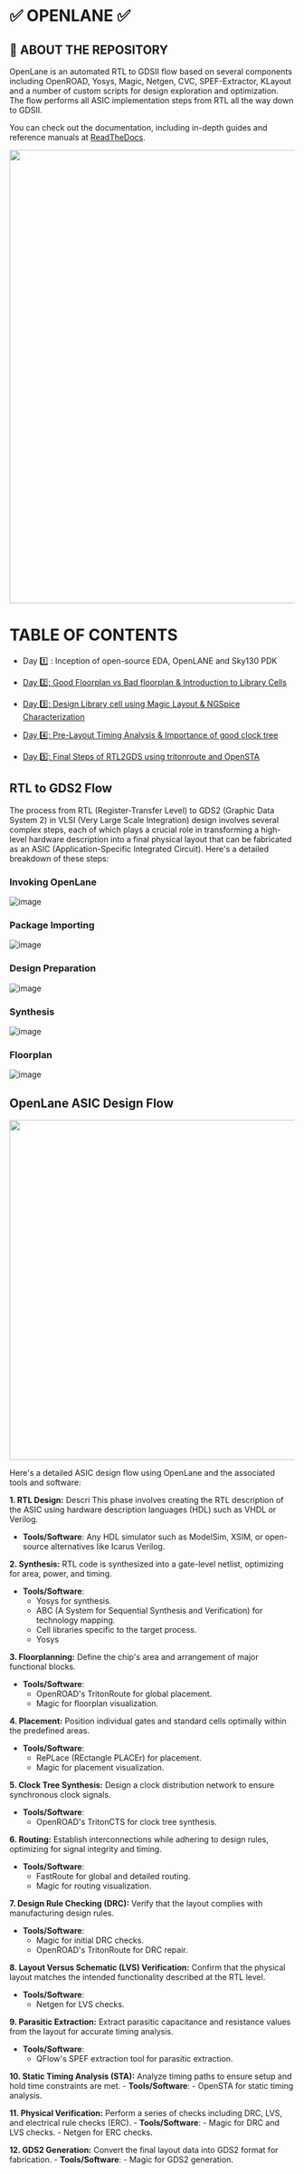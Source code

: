 # ✅ OPENLANE ✅

## :book: ABOUT THE REPOSITORY
OpenLane is an automated RTL to GDSII flow based on several components including OpenROAD, Yosys, Magic, Netgen, CVC, SPEF-Extractor, KLayout and a number of custom scripts for design exploration and optimization. The flow performs all ASIC implementation steps from RTL all the way down to GDSII.

You can check out the documentation, including in-depth guides and reference manuals at [ReadTheDocs](https://openlane.readthedocs.io/).


<p >
  <img src="https://github.com/Tech-mohankrishna/Working_With_OpenLane/assets/57735263/52fd6324-b633-4ff6-bb55-b3c4f85a53f2" width=800 >
</p>


# TABLE OF CONTENTS

+ Day 1️⃣  : Inception of open-source EDA, OpenLANE and Sky130 PDK

+ [Day 2️⃣: Good Floorplan vs Bad floorplan & Introduction to Library Cells](#introduction-to-risc-v-isa-and-gnu-compiler-toolchain)

+ [Day 3️⃣: Design Library cell using Magic Layout & NGSpice Characterization](#introduction-to-risc-v-isa-and-gnu-compiler-toolchain)

+ [Day 4️⃣: Pre-Layout Timing Analysis & Importance of good clock tree](#introduction-to-risc-v-isa-and-gnu-compiler-toolchain)

+ [Day 5️⃣: Final Steps of RTL2GDS using tritonroute and OpenSTA](#introduction-to-risc-v-isa-and-gnu-compiler-toolchain)


## RTL to GDS2 Flow
The process from RTL (Register-Transfer Level) to GDS2 (Graphic Data System 2) in VLSI (Very Large Scale Integration) design involves several complex steps, each of which plays a crucial role in transforming a high-level hardware description into a final physical layout that can be fabricated as an ASIC (Application-Specific Integrated Circuit). Here's a detailed breakdown of these steps:

### Invoking OpenLane
![image](https://github.com/Tech-mohankrishna/Working_With_OpenLane/assets/57735263/2f8b329a-da46-454a-a711-1d4791d2403c)

### Package Importing

![image](https://github.com/Tech-mohankrishna/Working_With_OpenLane/assets/57735263/561fde54-0b27-408c-a59b-a26c287f3f71)

### Design Preparation

![image](https://github.com/Tech-mohankrishna/Working_With_OpenLane/assets/57735263/4db3001f-c979-45dc-b27a-4f3054a10743)

### Synthesis

![image](https://github.com/Tech-mohankrishna/Working_With_OpenLane/assets/57735263/e6a2b457-f3d9-4294-bae2-cc6661268c5f)

### Floorplan

![image](https://github.com/Tech-mohankrishna/Working_With_OpenLane/assets/57735263/5b88266c-ae11-4963-a73a-4b565c4427d6)



## OpenLane ASIC Design Flow

<p >
  <img src="https://github.com/Tech-mohankrishna/Working_With_OpenLane/assets/57735263/3a371340-5198-430b-859e-a5a8bf46495d" width=600 >
</p>



Here's a detailed ASIC design flow using OpenLane and the associated tools and software:

**1. RTL Design:** Descri This phase involves creating the RTL description of the ASIC using hardware description languages (HDL) such as VHDL or Verilog.
   - **Tools/Software**: Any HDL simulator such as ModelSim, XSIM, or open-source alternatives like Icarus Verilog.

**2. Synthesis:** RTL code is synthesized into a gate-level netlist, optimizing for area, power, and timing.
   - **Tools/Software**: 
     - Yosys for synthesis.
     - ABC (A System for Sequential Synthesis and Verification) for technology mapping.
     - Cell libraries specific to the target process.
     - Yosys

**3. Floorplanning:** Define the chip's area and arrangement of major functional blocks.
   - **Tools/Software**: 
     - OpenROAD's TritonRoute for global placement.
     - Magic for floorplan visualization.

**4. Placement:** Position individual gates and standard cells optimally within the predefined areas.
   - **Tools/Software**: 
     - RePLace (REctangle PLACEr) for placement.
     - Magic for placement visualization.

**5. Clock Tree Synthesis:** Design a clock distribution network to ensure synchronous clock signals.
   - **Tools/Software**: 
     - OpenROAD's TritonCTS for clock tree synthesis.

**6. Routing:** Establish interconnections while adhering to design rules, optimizing for signal integrity and timing.
   - **Tools/Software**: 
     - FastRoute for global and detailed routing.
     - Magic for routing visualization.

**7. Design Rule Checking (DRC):**  Verify that the layout complies with manufacturing design rules.
   - **Tools/Software**: 
     - Magic for initial DRC checks.
     - OpenROAD's TritonRoute for DRC repair.

**8. Layout Versus Schematic (LVS) Verification:** Confirm that the physical layout matches the intended functionality described at the RTL level.
   - **Tools/Software**: 
     - Netgen for LVS checks.

**9. Parasitic Extraction:** Extract parasitic capacitance and resistance values from the layout for accurate timing analysis.
   - **Tools/Software**: 
     - QFlow's SPEF extraction tool for parasitic extraction.

**10. Static Timing Analysis (STA):** Analyze timing paths to ensure setup and hold time constraints are met.
    - **Tools/Software**: 
      - OpenSTA for static timing analysis.

**11. Physical Verification:** Perform a series of checks including DRC, LVS, and electrical rule checks (ERC).
    - **Tools/Software**: 
      - Magic for DRC and LVS checks.
      - Netgen for ERC checks.

**12. GDS2 Generation:** Convert the final layout data into GDS2 format for fabrication.
    - **Tools/Software**: 
      - Magic for GDS2 generation.







<br>
<br>
<br>
<br>
<br>
<br>
<br>
<br>
<br>
<br>
<br>
<br>
<br>
<br>
<br>


# COURSE CONTENT







<details>
<summary>DAY 1 : Inception of opensource-EDA, Opennlane and Skywater130</summary>
<br>

## Skywater-130 PDK

![A_DAY1_PDKS](https://github.com/yagnavivek/PES_OpenLane_PD/assets/93475824/64ca3a21-4a81-4094-ad18-0079d698d645)

The Skywater PDK files we are working with are described under $PDK_ROOT
1. Skywater-pdk – Contains all the foundry provided PDK related files
2. Open_pdks – Contains scripts that are used to bridge the gap between closed-source and open-source PDK to EDA tool compatibility
3. Sky130A – The open-source compatible PDK files

## Invoking OpenLane

![a_day1_invoke](https://github.com/yagnavivek/PES_OpenLane_PD/assets/93475824/77ca741e-1ec1-4322-a67e-dd6bbcd8a1e6)

flow.tcl is the file that contains the script to run the designs

## Importing package

Different software dependencies are needed to run OpenLANE. To import these into the OpenLANE tool we need to run: ```package require openlane 0.9```

![a_day1_packagge_req](https://github.com/yagnavivek/PES_OpenLane_PD/assets/93475824/0ee50a40-0d0a-4bcd-bcf4-f7a3fc8204e9)

## Designs presnt in openalne and Heirarchy in a Design

![a_day1_designhier](https://github.com/yagnavivek/PES_OpenLane_PD/assets/93475824/306d0c04-e1f4-4936-825a-b9480defde52)

- ```Src folder``` - Contains verilog files and sdc constraint files
- ```Config.tcl files``` - Design specific configuration switches used by OpenLANE

## Config file example content

![a_day1_configtcl](https://github.com/yagnavivek/PES_OpenLane_PD/assets/93475824/fcbdac6f-704e-4bdd-a051-791525392433)

## Prepare the design for the flow 

```prep -design <design_name> -tag <tag>```

![a_day1_prep_design](https://github.com/yagnavivek/PES_OpenLane_PD/assets/93475824/4517d1fe-69d8-4da1-96e3-40debdc548af)

Once the design prep stage is done, it creates a runs directory where all the results will be stored

![a_day1_runs](https://github.com/yagnavivek/PES_OpenLane_PD/assets/93475824/0b7230f2-589a-4ff6-a9e3-0764235c8fce)

## Synthesis

```run_synthesis```

![a_day1_run_synthesis](https://github.com/yagnavivek/PES_OpenLane_PD/assets/93475824/7f2375b4-f15b-4d47-bb2f-44493e586d9c)

****The main task to do at the beginning stage is to find the flop ration ie., (No. of D flip flops / Total number of cells)****

![a_day1_flopratio](https://github.com/yagnavivek/PES_OpenLane_PD/assets/93475824/20e5fb03-2184-493f-892b-be3fdf5df92b)

[BACK TO TOP](https://github.com/yagnavivek/PES_OpenLane_PD#to-enter-the-automated-flow-use-these-commands)

</details>

<details>
<summary>DAY 2 : Good Floorplan vs Bad Floorplan and Introduction to library cells</summary>
<br>

## Chip Floorplanning Considerations

### 1. Define Width and height of core and die

- ```Die``` : Structure that consists of core which is a small semiconductor material on which the fundamental circuit is fabricated.
- ```core``` : Structire that contains primary logic and functional components.

Whenever we come across the concepts of core and die, ```Utilisation factor``` plays an important role.
UTILISATION FACTOR = Area Occupied by the Netlist / Area of the core (usually 50%-70%)
ASPECT RATIO = Height / Width (1 = square, others = rectangle)

### 2. Define Location of Pre-Placed cells

```pre-placed cells``` : memories, clock gating cells, comparator, mux etc

- The arrangement of these IPs on chip is called FLOORPLANNING
- These IPs have user defined locations and hence are placed in chip before automated placement and routing. Therefore called pre-placed cells.
- Automated PnR tool places the remaining logical cells in design onto chip.

### 3. De-coupling capacitors

_____Problem_____
We know that all the combinational blocks are connected to Vdd and Vss for their operation. But when there is a large circuit with many resistors, then The capacitors in the logic might not get fully charged as there occurs voltage deop due to wire metal and the resistors present along the path. So after voltage drop, if the voltage obtained by the logic is within noise margin, then it works well but what if it doesn't? 

_____Solution_____
We use De-Coupling capacitors (A huge capacitance with voltage equal to that of supply voltage) that is placed close to the combinational logic. When the switching activity takes place, it detatches the circuit from main supply and this capacitor acts as power supply.

The local communication has been successfully eshtablished with the solution mentioned above. The global communication is taken care by power planning.

### 4. Power Planning

- Power planning during the Floorplanning phase is essential to lower noise in digital circuits attributed to voltage droop and ground bounce. Coupling capacitance is formed between interconnect wires and the substrate which needs to be charged or discharged to represent either logic 1 or logic 0.
- When a transition occurs on a net, charge associated with coupling capacitors may be dumped to ground. If there are not enough ground taps charge will accumulate at the tap and the ground line will act like a large resistor, raising the ground voltage and lowering our noise margin. To bypass this problem a robust PDN with many power strap taps are needed to lower the resistance associated with the PDN.

### 5. Pin Placement

- ```Pin placement``` is an essential part of floorplanning to minimize buffering and improve power consumption and timing delays.
- We usually place input pins on the left and output pins on the right
- for primary inputs and outputs, pin size may be small and for clock, the pin size would be large because clock should drive many cells so we need to make sure that the resistance is less.
- larger the area, lesser the resistance.
- ```Placement blockage``` is done inorder to makesure that no logic is placed along the area where the pin placement is carried out.

## Floorplan

```run_floorplan```

Before running floorplan, lets look into the switches available for the floorplan stage

![image](https://github.com/yagnavivek/PES_OpenLane_PD/assets/93475824/2475b544-97d9-473c-b77f-2b07e167d1d6)

Changes made in the config.tcl for floorplan purpose:

![image](https://github.com/yagnavivek/PES_OpenLane_PD/assets/93475824/77f891bd-89f3-40f1-a64b-91ffdb993378)

Now in openlane, enter ```run_floorplan``` and the results will be updated at the runs folder

![image](https://github.com/yagnavivek/PES_OpenLane_PD/assets/93475824/18b2cb6b-9915-4e58-b314-8d00260f47c7)

(0 0) in DIE AREA Indicates top-left corner co-ordinates and (660.685 671.405) indicates bottom-right corner of the die in micro-meters

To view the layout of the floorplan, use the command ```magic -T /home/vsduser/Desktop/work/tools/openlane_working_dir/pdks/sky130A/libs.tech/magic/sky130A.tech lef read ../../tmp/merged.lef def read picorv32a.floorplan.def &```

- ```-T indicates``` techfile
- ```&``` is used to avoid the prompt that magic shows

![image](https://github.com/yagnavivek/PES_OpenLane_PD/assets/93475824/7804af4d-5e30-421f-8a81-4c3677c0af87)

## Library Binding and Placement

### 1. Bind the netlist with physical cells

- ```Library``` consists of cells, sizes of cells, various flavours and shapes of the cells, Timing, Power and delay information.
- Now, we have the floorplan, netlist and representation of components of netlist in library
- place all the components such that the timing is not disturbed and distribute them properly. 


### 2. Optimize Placement

- Some components may be located very far to their inputs which can disturb signal integrity (as wire length increases, RC value increases). Therefore we use repeaters(may be series of buffers) inorder to avoid signal loss but area loss comes into picture.
- Assuming that all the clock signals are working at ideal rate, we do the timing analysis if the current placement works good.

### 3. Placement

```run_placement```

![image](https://github.com/yagnavivek/PES_OpenLane_PD/assets/93475824/b62a3823-a7eb-4806-b195-b5f6b73c03b5)

## Cell Design Flow

Cell design is done in 3 parts:

1. **Inputs** - PDKs (Process design kits), DRC & LVS rules, SPICE models, library & user-defined specs.
2. **Design Steps** - Design steps of cell design involves Circuit Design, Layout Design, Characterization. The software GUNA used for characterization. The characterization can be classified as Timing characterization, Power characterization and Noise characterization.
3. **Outputs** - Outputs of the Design are CDL (Circuit Description Language), GDSII, LEF, extracted Spice netlist (.cir), timing, noise, power.libs, function.

### Standard cell Charachterization Flow

Standard Cell Libraries consist of cells with different functionality/drive strengths. These cells need to be characterized by liberty files to be used by synthesis tools to determine optimal circuit arrangement. The open-source software GUNA is used for characterization.
Characterization is a well-defined flow consisting of the following steps:

- Link Model File of CMOS containing property definitions
- Specify process corner(s) for the cell to be characterized
- Specify cell delay and slew thresholds percentages
- Specify timing and power tables
- Read the parasitic extracted netlist
- Apply input or stimulus
- Provide necessary simulation commands

### General Timing characterization parameters

#### Timing threshold definitions

- ```slew_low_rise_thr``` - 20% from bottom power supply when the signal is rising
- ```slew_high_rise_thr``` - 20% from top power supply when the signal is rising
- ```slew_low_fall_thr``` - 20% from bottom power supply when the signal is falling
- ```slew_high_fall_thr``` - 20% from top power supply when the signal is falling
- ```in_rise_thr``` - 50% point on the rising edge of input
- ```in_fall_thr``` - 50% point on the falling edge of input
- ```out_rise_thr``` - 50% point on the rising edge of ouput
- ```out_fall_thr``` - 50% point on the falling edge of ouput

These are the main parameters that we use to calculate factors such as propogation delay and transition time

- ```propogation delay ``` - time(out_*_thr) - time(in_*_thr)
- ```Transition time``` - time(slew_high_rise_thr) - time(slew_low_rise_thr)

[BACK TO TOP](https://github.com/yagnavivek/PES_OpenLane_PD#to-enter-the-automated-flow-use-these-commands)

</details>

<details>
<summary>DAY 3 :  Design library cell </summary>
<br>

## SPICE Deck creation for CMOS Inverter

SPICE deck contains the information of netlist such as:
- Connectivity Information
- Component values
- 'Nodes' identified
- 'Node' names

![image](https://github.com/yagnavivek/PES_OpenLane_PD/assets/93475824/fde8c66e-6547-49a2-bdad-478c812d5419)

### [CMOS_INVERTER.cir]()

```
*** MODEL DESCRIPTIONS ***
*** NETLIST DESCRIPTION ***
M1 out in vdd vdd pmos W=0.375u L=0.25u
M2 out in 0 0 nmos W=0.375u L=0.25u

cload out 0 10f

Vdd vdd 0 2.5
Vin in 0 2.5
*** SIMULATION Commands ***

.op
.dc Vin 0 2.5 0.05
*** include tsmc_025um_model.mod ***
.LIB "tsmc_025um_models.mod" CMOS_MODELS
.end
```

SPICE Simulation steps
```
cd <folder where the .cir file is present>
source CMOS_INVERTER.cir
run
setplot
dc1
display
plot out vs in
```

Observe the output. It should be symmetric ie., the threshold voltage should be at vdd/2 if it isnt, try to increase the PMOS width and run the simulation again. One of the important parameters tthat defines the **ROBUSTNESS** of the CMOS is ```Switching Threshold (Vm)``` @Vm : Vin = Vout

## Fabrication Process for a CMOS Inverter

Fabrication of CMOS Inverter is a 16-Mask process

### 1. Selecting the substrate 

- P-Type substrate with resistivity around (5-50 ohm) doping level (10^15 cm^-3) and orientation (100).
- Note that substrate doping should be less than well doping (used to fabricate NMOS and PMOS)

### 2. Create active resistance

This step creates pockets for NMOS and PMOS
1. Grow SiO2(~40nm) on Psub
2. deposit ~80nm Si3N4 on SiO2
3. deposit 1um layer of photoresist(used to define regions)
4. photolithography
5. etch out Si3N4 and SiO2 using a suitable solvent
6. Place the obtained structure in oxidartion furnace due to which field oxide is grown.This process is called ```LOCOS``` that is ```Local oxidation of silicon```
7. Etch out Si3N4 using hot phosphoric acid

### 3.NWel and PWel formation

- Apply photoresist, apply mask that covers NMOS
- Expose to UV, Wash, remove mask, appl boron(p-type) using Ion Implantation at an energy of 200Kev(for diffusion)
- repeat it for the other half using phosphorous @400Kev because phosphorous is heavier
- Wells have been created but the depth is low. Therefore subject it to high temperature furnace which increases the well depth.

### 4. Formation of Gate

- We repeat the step 3 but at low energy with p-type implant as boron @60Kev and n-type implant as Arsenic.
- Due to this The SiO2 is damaged as the dopants penetrate through it.
- Therefore original SiO2 is etched out using dilute HF solution and regrown to give high quality oxide(~10 nm thin)
- Finally for the gate to form, apply N-type ion implants for low gate resistance.
- Now mask on small width of Nwell and PWell above SiO2  and perform photolithography
- Gate Formation is Done

### 5. Lighlt Doped Drain Formation(LDD Formation)

- On the surface of SiO2 corresponding to NWell, apply photoresist, mask it, put phosphorous to make N-Implant on p-well(N-)
- Similarly do it for the other side using boron that forms (p-) implant
- This LDD has to be protected from further process
- so, Deposit 0.1um thick SiO2 on full structure and etch out using plasma anisotropic etching that results in formation of side wall spacers..

### 6. Source and Drain Formation

- Mask Nwell structure, deposit arsenic @75KeV that forms an N+ implant on Pwell
- use boron for P+ implant formation on Nwell
- Subject it to high temperature furnace that results in required thickness of N+,P+,N-,P- implants.

### 7. Steps to form contacts and interconnects

- Etch thin SiO2 oxide in HF solution
- Deposit Titanium of wafer surface using sputtering all over the structure
- Wafer heated at 600-700 degree in ambient N2 environment for 60 sec that reults in low resistance TiSi2 where the gate of both MOS is present.
- At the other places, TiN is formed that's used for local communication
- Etch off TiN on and half around gate structure of both MOS using RCA Cleaning

### 8. Higher level metal formation

- On the resulted structure, deposit a thick layer of (1um) SiO2 doped with P/B known as phosphoborosilicate glass
- To make the added surface plain, use CMP (Chemical Metal Polishing)
- For the creation of contact pins, proper holes with contacts have to be made
- This can be done using Al, W and TiN layer depositions.
- Deposit a layer of Si3N4 that acts as dielectric to protect the chip.

### 9. Final STructure

 ![image](https://github.com/yagnavivek/PES_OpenLane_PD/assets/93475824/0e355a75-55ff-4723-96ae-4abd5845697c)

## Inverter Layout using Magic

```
cd Desktop/work/tools/openlane_working_dir/openlane/vsdstdcelldesign
magic -T sky130A.tech sky130_inv.mag
```

## Exploring the Layout displayed by MAGIC

Select the specific layer/device by hovering over the object and pressing, s, iteratively, until you traverse the hierarchy to the specified object:

![Screenshot from 2023-09-12 18-15-54](https://github.com/yagnavivek/PES_OpenLane_PD/assets/93475824/1a918a4c-da78-4c9f-b553-e080ddd3e7e7)

- select a region from the layout, go to the console and type ```what``` to display the information of selected area
- To select a region, place ```cursor``` on that point and  press```s```. More the number of times you press ```s```, higher the abstraction selected.

![image](https://github.com/yagnavivek/PES_OpenLane_PD/assets/93475824/fdd5bf6b-3483-4471-9b68-d98fa0b80af3)

refer to [inverter](https://github.com/nickson-jose/vsdstdcelldesign) to create layout for CMOS Inverter

### DRC Check

To check for DRC Errors, select a region (left click for starting point, right click at end point) and see the DRC column at the top that shows how many DRC errors are present.The Details of DRC Errors will be printed on the console.

![image](https://github.com/yagnavivek/PES_OpenLane_PD/assets/93475824/eebc0109-4408-40fa-a18e-ead67419cfa7)

For more information on DRC errors plase refer to: [DRC_Erros](https://skywater-pdk--136.org.readthedocs.build/en/136/)
For more information on how to fix these DRC errors using Magic please refer to: [fix_DRC](http://opencircuitdesign.com/magic/)


## Extracting PEX to SPICE with MAGIC

Select Full inverter layout. Then

![image](https://github.com/yagnavivek/PES_OpenLane_PD/assets/93475824/36c93dc8-6c1e-4ac4-9eac-f2c7a001b82a)

![image](https://github.com/yagnavivek/PES_OpenLane_PD/assets/93475824/e58613be-86ee-4248-8298-ef002274429b)

The above file has details of inverter netlist but the sources and their values are not specified. So we have to modify the file.

- Grid size from the layout is 0.01u
- specify the library for MOS
- create VDD, VSS, Input pulse Va
- specify the type of analysis to be done

### Grid Size

![image](https://github.com/yagnavivek/PES_OpenLane_PD/assets/93475824/1fd94afe-3a40-4269-92ed-d7c46f248417)

## Modified Spice netlist

![Screenshot from 2023-09-14 17-25-22](https://github.com/yagnavivek/PES_OpenLane_PD/assets/93475824/21be1cbb-da31-4409-bf53-a3a80f11ac97)

To run the spice netlist, run ```ngspice sky130_inv.spice``` and ```plot y vs time a```

![Screenshot from 2023-09-14 17-32-14](https://github.com/yagnavivek/PES_OpenLane_PD/assets/93475824/c3c56cb8-475c-41cb-a23e-4f596a46df98)

The results obtained from the graph are :
- Rise Transition : 0.0395ns
- Fall transition : 0.0282ns
- Cell Rise delay : 0.03598ns
- Cell fall delay : 0.0483ns

[BACK TO TOP](https://github.com/yagnavivek/PES_OpenLane_PD#to-enter-the-automated-flow-use-these-commands)

</details>

<details>
<summary>DAY 4 : Pre-Layout timing analysis and importance of good clock tree</summary>
<br>

## Extraction of LEF 

Place and routing (PnR) is performed using an abstract view of the GDS files generated by Magic. The abstract information will include metal and pin information. The PnR tool will use the abstract view information, formally defined as LEF information, to perform interconnect routing in conjunction to routing guides generated from the PnR flow.

- Technology LEF - Contains layer information, via information, and restricted DRC rules
- Cell LEF - Abstract information of standard cells

From PnR POV, We have to follow certain guidelines to get standard cell set
1. Input and output ports must lie on the intersection of vertical and horizontal tracks
2. Width of the standard cell should be odd multiples of the track pitch and height should be odd multiple of vertical track pitch


Track info can be found at :

``` ~/Desktop/work/tools/openlane_working_dir/pdks/sky130A/libs.tech/openlane/sky130fd_sc_hd/tracks.info```

![image](https://github.com/yagnavivek/PES_OpenLane_PD/assets/93475824/3b8e5311-039d-4351-be5c-6f6ec5ba7a84)

- 1st value indicates the offset and 2nd value indicates the pitch along provided direction

### Setting grid values using above file info

![image](https://github.com/yagnavivek/PES_OpenLane_PD/assets/93475824/b92d1c29-7d6a-4180-8754-25d768ce45f2)

Layout before setting grid info vs after setting grid info

<img width="333" height="420" alt="image" src="https://github.com/yagnavivek/PES_OpenLane_PD/assets/93475824/e85123af-bc48-4150-9694-cf105a99493c">
<img width="333" height="420" alt="image" src="https://github.com/yagnavivek/PES_OpenLane_PD/assets/93475824/1ad46a25-95e6-4fe6-836c-0b1e34d6eef5">
<img width="333" height="420" alt="image" src="https://github.com/yagnavivek/PES_OpenLane_PD/assets/93475824/d0a2753b-7216-43c9-ad9a-992feffcaa40">

- From the above pic, its confirmed that the pins A and Y are at the intersection of X and Y tracks. So the first condition is met.
- The PR boundary is taking 3 grids on width and 9 grids on height which says that the 2nd condition is also met

## LEF Generation

Since the layout is perfect, we can generate the lef file

#### 1. save the modified layout (with new grid)
   - In console, type ```save sky130_vsdinv.mag```
   - This saves the modified layout in current working directory

#### 2. Open the file and extract LEF
   - Open using ``` magic -T sky130A.tch sky130_vsdinv.mag```
   - in the console opened, type ```lef write``` and a lef file will be generated

![image](https://github.com/yagnavivek/PES_OpenLane_PD/assets/93475824/02952069-8336-47d6-a94b-7798300139fc)

#### 3. Plug the generated lef file into PICORV32a

To do this, we need the lef file, library file that has cells
![image](https://github.com/yagnavivek/PES_OpenLane_PD/assets/93475824/00f25603-333a-4fed-9624-73b2737ec4fc)

Change config file so that these libraries and lef file is used

![Screenshot from 2023-09-14 15-46-16](https://github.com/yagnavivek/PES_OpenLane_PD/assets/93475824/7b474efc-df06-4cb8-8794-005226e4933c)


#### 4. Make sure the lef file is added

add the below 2 lines in the initial stage of interactive flow and ```run_synthesis```  to see if our inverter has been used and find timing violations if any.

![2lines](https://github.com/yagnavivek/PES_OpenLane_PD/assets/93475824/1c964f50-cefe-426f-9104-4562a1aab570)

![Screenshot from 2023-09-14 15-56-41](https://github.com/yagnavivek/PES_OpenLane_PD/assets/93475824/6ecd11e0-7b09-4966-9e36-897348896515)

The above figure shows that our vsdinv cell has been used in synthesis process

![Screenshot from 2023-09-14 15-57-05](https://github.com/yagnavivek/PES_OpenLane_PD/assets/93475824/f18b35db-10d4-4f47-b3b7-8a3ef657d57f)

since there is slack, we have to reduce it

VLSI engineers will obtain system specifications in the architecture design phase. These specifications will determine a required frequency of operation. To analyze a circuit's timing performance designers will use static timing analysis tools (STA). When referring to pre clock tree synthesis STA analysis we are mainly concerned with setup timing in regards to a launch clock. STA will report problems such as worst negative slack (WNS) and total negative slack (TNS). These refer to the worst path delay and total path delay in regards to our setup timing restraint. Fixing slack violations can be debugged through performing STA analysis with OpenSTA, which is integrated in the OpenLANE tool. To describe these constraints to tools such as In order to ensure correct operation of these tools two steps must be taken:

- Design configuration files (.conf) - Tool configuration files for the specified design
- Design Synopsys design constraint (.sdc) files - Industry standard constraints file

For the design to be complete, the worst negative slack needs to be above or equal to 0. If the slack is outside of this range we can do one of multiple things:

1. Review our synthesis strategy in OpenLANE
    - Enalbed CELL_SIZING
    - Enabled SYNTH_STRATEGY with parameter as "DELAY 1"
    - The synthesis result is :
  
    ![image](https://github.com/yagnavivek/PES_OpenLane_PD/assets/93475824/b4a26ed1-6ac8-449c-bc6e-31ed04470c4e)

    The slack has reduced a lot but still didnt meet the requirement. The sdc file used is [my_base.sdc](https://github.com/yagnavivek/PES_OpenLane_PD/blob/main/my_base.sdc) defined in [pre_sta.conf](https://github.com/yagnavivek/PES_OpenLane_PD/blob/main/pre_sta.conf) using the command ```sta pre_sta.conf```

   ![image](https://github.com/yagnavivek/PES_OpenLane_PD/assets/93475824/f7356fd8-9c7c-4d99-88d6-67ceadfa774f)

    The delay is high when the fanout is high. Therefore we can re-run synthesis by changing the value of ```SYNTH_MAX_FANOUT``` variable
    
2. Enable cell buffering 
3. Perform manual cell replacement on our WNS path with the OpenSTA tool

    - We can see which net is driving most outputs and replace the driver cell with larger form of its own kind

    ![image](https://github.com/yagnavivek/PES_OpenLane_PD/assets/93475824/f4e05f1d-0c2c-404a-8b43-6b82a097d73d)

4. Optimize the fanout value with OpenLANE tool

Since we have synthesised the core using our vsdinv cell too and as it got successfully synthesized, it should be visible in layout after ```run_placement``` stage which is followed after ```run_floorplan``` stage

![image](https://github.com/yagnavivek/PES_OpenLane_PD/assets/93475824/8893a21d-26c6-4b36-bbc4-a2b9c1637cfb)

## Clock Tree Synthesis

- After all the above steps of fixing slack violations, as we have ```run_synthesis``` in openlane, it would have generated a mapped.v file in synthesis results but we have fixed all the violations using ```pre_sta.conf```. Therefore we write this netlist using ```write_verilog``` and replace the openlane generated mapped file ie., ```picorv32a.synthesis.v```

- now in the openlane flow, continue with ```run_flooorplan``` ```run_placement``` ```run_cts```

- To ensure that the cts step has added buffers and modified the netlist
    ![image](https://github.com/yagnavivek/PES_OpenLane_PD/assets/93475824/69ddb549-d4bb-41e0-836c-686f2c375b1c)

## Post CTS- STA Analysis

OpenLANE has the OpenROAD application integrated into its flow. The OpenROAD application has OpenSTA integrated into its flow. Therefore, we can perform STA analysis from within OpenLANE by invoking OpenROAD.

In OpenROAD the timing analysis is done by creating a .db database file. This database file is created from the post-cts LEF and DEF files. To generate the .db files within OpenROAD:
- Invoke OpenRoad
- Read lef file from tmp folder of runs
- Read def file from results of cts
- write db file
- Read the generated db file
- Read the cts generated verilog file
- read min and max liberty file
- set the clocks
- generate the reports

![image](https://github.com/yagnavivek/PES_OpenLane_PD/assets/93475824/74edcca7-9519-4269-a2b9-2fafdeef4e66)
![image](https://github.com/yagnavivek/PES_OpenLane_PD/assets/93475824/02cf90b0-d02b-411d-847b-be6159e74502)
![image](https://github.com/yagnavivek/PES_OpenLane_PD/assets/93475824/a5c62171-3c46-482d-8ad5-d7700774d1ec)

The results wont meet the timing because we are using min and max lib files and openroad doesnot support multi corner optimisation. Therefore we do it using only typical corner lib

![image](https://github.com/yagnavivek/PES_OpenLane_PD/assets/93475824/e3687d97-556d-4b81-8261-0c78aba74d13)

![image](https://github.com/yagnavivek/PES_OpenLane_PD/assets/93475824/843fce06-f1d1-4469-92d4-b9b1b4a82b91)

![image](https://github.com/yagnavivek/PES_OpenLane_PD/assets/93475824/928a49af-78b3-4e0e-a8b2-5c2bf7589f20)

We have to ensure that the skew is withing 10% of clock period ie., should be less than 1.6 in my case

![image](https://github.com/yagnavivek/PES_OpenLane_PD/assets/93475824/dbd809aa-dcda-43a1-97da-9f0ab81fbf08)

[BACK TO TOP](https://github.com/yagnavivek/PES_OpenLane_PD#to-enter-the-automated-flow-use-these-commands)

</details>

<details>
<summary>DAY 5 : Final steps for RTL2GDSII</summary>
<br>

## Power Distribution Network

After generating our clock tree network and verifying post routing STA checks we are ready to generate the power distribution network ```gen_pdn``` in OpenLANE:

The PDN feature within OpenLANE will create:

- Power ring global to the entire core
- Power halo local to any preplaced cells
- Power straps to bring power into the center of the chip
- Power rails for the standard cells

![image](https://github.com/yagnavivek/PES_OpenLane_PD/assets/93475824/b4fd0fda-f775-4b33-9aa8-c9a252ff19ab)

Note: The pitch of the metal 1 power rails defines the height of the standard cells

## Global and Detailed Routing

OpenLANE uses TritonRoute as the routing engine ```run_routing``` for physical implementations of designs. Routing consists of two stages:

- Global Routing - Routing guides are generated for interconnects on our netlist defining what layers, and where on the chip each of the nets will be reputed
- Detailed Routing - Metal traces are iteratively laid across the routing guides to physically implement the routing guides

If DRC errors persist after routing the user has two options:

- Re-run routing with higher QoR settings
- Manually fix DRC errors specific in tritonRoute.drc file

## SPEF Extraction

After routing has been completed interconnect parasitics can be extracted to perform sign-off post-route STA analysis. The parasitics are extracted into a SPEF file. The SPEF extractor is not included within OpenLANE as of now.

```
cd ~/Desktop/work/tools/SPEFEXTRACTOR
python3 main.py <path to merged.lef in tmp> <path to def in routing>
```

The SPEF File will be generated in the location where def file is present

[BACK TO TOP](https://github.com/yagnavivek/PES_OpenLane_PD#to-enter-the-automated-flow-use-these-commands)


</details>





























